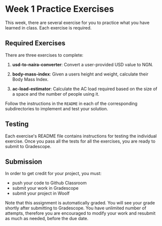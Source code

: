 # Week 1 Practice Exercises

This week, there are several exercise for you to practice what you have learned
in class.  Each exercise is required.

## Required Exercises

There are three exercises to complete:

1. **usd-to-naira-converter**: Convert a user-provided USD value to NGN.

2. **body-mass-index**: Given a users height and weight, calculate their Body Mass Index.

3. **ac-load-estimator**: Calculate the AC load required based on the size of a space and the number of people using it.

Follow the instructions in the `README` in each of the corresponding subdirectories to
implement and test your solution.

## Testing

Each exercise's README file contains instructions for testing the individual exercise.
Once you pass all the tests for all the exercises, you are ready to submit to Gradescope.

## Submission

In order to get credit for your project, you must:

- push your code to Github Classroom
- submit your work in Gradescope
- submit your project in Woolf

Note that this assignment is automatically graded. You will see your grade shortly
after submitting to Gradescope. You have unlimited number of attempts, therefore you are encouraged
to modify your work and resubmit as much as needed, before the due date.
